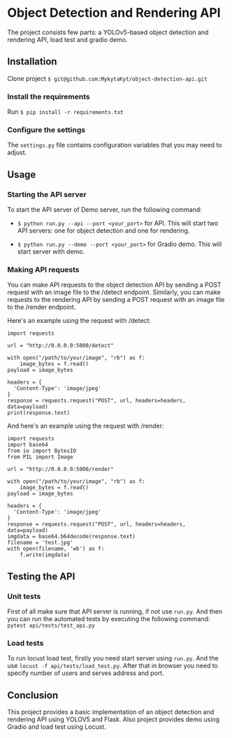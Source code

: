 # Object Detection and Rendering API
The project consists few parts: a YOLOv5-based object detection and rendering API, load test and gradio demo.

## Installation

Clone project ```$ git@github.com:MykytaKyt/object-detection-api.git```

### Install the requirements
Run  ```$ pip install -r requirements.txt```

### Configure the settings
The ```settings.py``` file contains configuration variables that you may need to adjust.

## Usage
### Starting the API server
To start the API server of Demo server, run the following command:
* ```$ python run.py --api --port <your_port>``` for API. 
This will start two API servers: one for object detection and one for rendering.

* ```$ python run.py --demo --port <your_port>``` for Gradio demo.
This will start server with demo.


### Making API requests
You can make API requests to the object detection API by sending a POST request with an image file to the /detect endpoint. Similarly, you can make requests to the rendering API by sending a POST request with an image file to the /render endpoint.

Here's an example using the request with /detect:

```
import requests

url = "http://0.0.0.0:5000/detect"

with open("/path/to/your/image", "rb") as f:
    image_bytes = f.read()
payload = image_bytes

headers = {
  'Content-Type': 'image/jpeg'
}
response = requests.request("POST", url, headers=headers, data=payload)
print(response.text)

```
And here's an example using the request with /render:
```
import requests
import base64
from io import BytesIO
from PIL import Image

url = "http://0.0.0.0:5000/render"

with open("/path/to/your/image", "rb") as f:
    image_bytes = f.read()
payload = image_bytes

headers = {
  'Content-Type': 'image/jpeg'
}
response = requests.request("POST", url, headers=headers, data=payload)
imgdata = base64.b64decode(response.text)
filename = 'test.jpg'
with open(filename, 'wb') as f:
    f.write(imgdata)
```

## Testing the API

### Unit tests
First of all make sure that API server is running, if not use ```run.py```. And then you can run the automated tests by executing the following command:
```pytest api/tests/test_api.py```

### Load tests

To run locust load test, firstly you need start server using ```run.py```.
And the use ```locust -f api/tests/load_test.py```. 
After that in browser you need to specify number of users and serves address and port.

## Conclusion
This project provides a basic implementation of an object detection and rendering API using YOLOV5 and Flask.
Also project provides demo using Gradio and load test using Locust.
